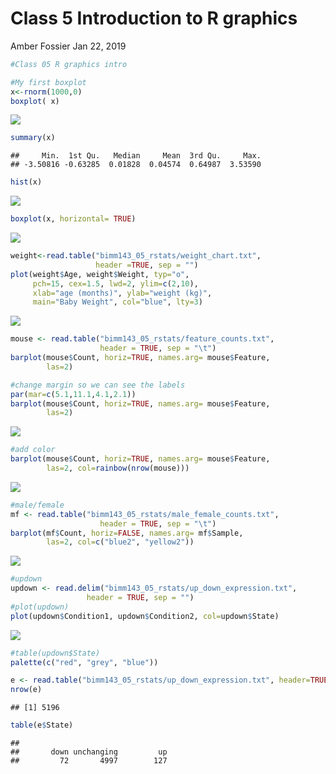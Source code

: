 Class 5 Introduction to R graphics
================
Amber Fossier
Jan 22, 2019

``` r
#Class 05 R graphics intro

#My first boxplot
x<-rnorm(1000,0)
boxplot( x)
```

![](class05_files/figure-markdown_github/unnamed-chunk-1-1.png)

``` r
summary(x)
```

    ##     Min.  1st Qu.   Median     Mean  3rd Qu.     Max. 
    ## -3.50816 -0.63285  0.01828  0.04574  0.64987  3.53590

``` r
hist(x)
```

![](class05_files/figure-markdown_github/unnamed-chunk-1-2.png)

``` r
boxplot(x, horizontal= TRUE)
```

![](class05_files/figure-markdown_github/unnamed-chunk-1-3.png)

``` r
weight<-read.table("bimm143_05_rstats/weight_chart.txt", 
                   header =TRUE, sep = "")
plot(weight$Age, weight$Weight, typ="o", 
     pch=15, cex=1.5, lwd=2, ylim=c(2,10), 
     xlab="age (months)", ylab="weight (kg)", 
     main="Baby Weight", col="blue", lty=3)
```

![](class05_files/figure-markdown_github/unnamed-chunk-1-4.png)

``` r
mouse <- read.table("bimm143_05_rstats/feature_counts.txt", 
                    header = TRUE, sep = "\t")
barplot(mouse$Count, horiz=TRUE, names.arg= mouse$Feature, 
        las=2)

#change margin so we can see the labels
par(mar=c(5.1,11.1,4.1,2.1))
barplot(mouse$Count, horiz=TRUE, names.arg= mouse$Feature, 
        las=2)
```

![](class05_files/figure-markdown_github/unnamed-chunk-1-5.png)

``` r
#add color
barplot(mouse$Count, horiz=TRUE, names.arg= mouse$Feature, 
        las=2, col=rainbow(nrow(mouse)))
```

![](class05_files/figure-markdown_github/unnamed-chunk-1-6.png)

``` r
#male/female
mf <- read.table("bimm143_05_rstats/male_female_counts.txt", 
                    header = TRUE, sep = "\t")
barplot(mf$Count, horiz=FALSE, names.arg= mf$Sample, 
        las=2, col=c("blue2", "yellow2"))
```

![](class05_files/figure-markdown_github/unnamed-chunk-1-7.png)

``` r
#updown
updown <- read.delim("bimm143_05_rstats/up_down_expression.txt", 
                 header = TRUE, sep = "")
#plot(updown)
plot(updown$Condition1, updown$Condition2, col=updown$State)
```

![](class05_files/figure-markdown_github/unnamed-chunk-1-8.png)

``` r
#table(updown$State)
palette(c("red", "grey", "blue"))

e <- read.table("bimm143_05_rstats/up_down_expression.txt", header=TRUE)
nrow(e)
```

    ## [1] 5196

``` r
table(e$State)
```

    ## 
    ##       down unchanging         up 
    ##         72       4997        127
